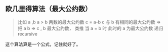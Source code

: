 ## 欧几里得算法（最大公约数）

> 比如 a ,b a > b 两数的最大公约数  c = a-b  c  与 b  有相同的最大公约数
>  => 把 a  b => c , b 最大公约数， 类推 当 a = b 时 此时的  a  为最大公约数  递归 recursive 

这个算法算是一个公式，记住就好了。